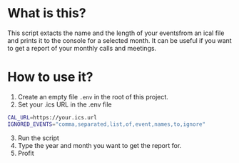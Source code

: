 # What is this?
This script extacts the name and the length of your eventsfrom an ical file and prints it to the console
for a selected month. 
It can be useful if you want to get a report of your monthly calls and meetings. 
# How to use it?
1. Create an empty file `.env` in the root of this project.
2. Set your .ics URL in the .env file
```bash
CAL_URL=https://your.ics.url
IGNORED_EVENTS="comma,separated,list,of,event,names,to,ignore"
```
3. Run the script
4. Type the year and month you want to get the report for.
5. Profit
